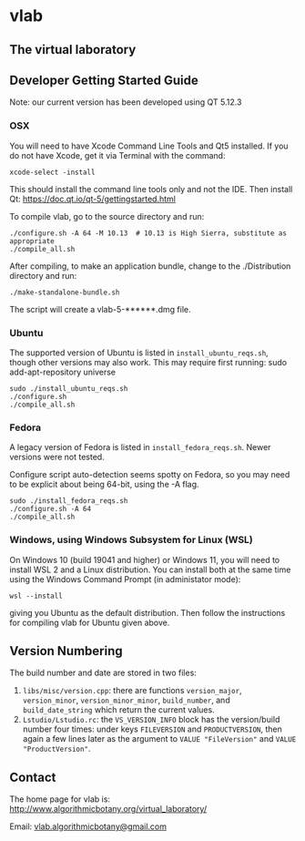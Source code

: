 # vlab
## The virtual laboratory

## Developer Getting Started Guide

Note: our current version has been developed using QT 5.12.3

### OSX

You will need to have Xcode Command Line Tools and Qt5 installed.
If you do not have Xcode, get it via Terminal with the command:
```
xcode-select -install 
```
This should install the command line tools only and not the IDE.
Then install Qt: https://doc.qt.io/qt-5/gettingstarted.html

To compile vlab, go to the source directory and run: 
```
./configure.sh -A 64 -M 10.13  # 10.13 is High Sierra, substitute as appropriate
./compile_all.sh
```

After compiling, to make an application bundle, change to the ./Distribution directory and run:
```
./make-standalone-bundle.sh
```
The script will create a vlab-5-******.dmg file.

### Ubuntu

The supported version of Ubuntu is listed in `install_ubuntu_reqs.sh`, though
other versions may also work. This may require first running: sudo add-apt-repository universe 

```
sudo ./install_ubuntu_reqs.sh
./configure.sh
./compile_all.sh
```

### Fedora

A legacy version of Fedora is listed in `install_fedora_reqs.sh`.
Newer versions were not tested.

Configure script auto-detection seems spotty on Fedora, so you may need to be
explicit about being 64-bit, using the -A flag.

```
sudo ./install_fedora_reqs.sh
./configure.sh -A 64
./compile_all.sh
```

### Windows, using Windows Subsystem for Linux (WSL)

On Windows 10 (build 19041 and higher) or Windows 11, you will need to install WSL 2 and a Linux distribution.
You can install both at the same time using the Windows Command Prompt (in administator mode):
```
wsl --install
```
giving you Ubuntu as the default distribution. Then follow the instructions for compiling vlab for Ubuntu given above. 

## Version Numbering

The build number and date are stored in two files:

 1. `libs/misc/version.cpp`: there are functions `version_major`,
   `version_minor`, `version_minor_minor`, `build_number`, and
   `build_date_string` which return the current values.
 2. `Lstudio/Lstudio.rc`: the `VS_VERSION_INFO` block has the version/build
   number four times: under keys `FILEVERSION` and `PRODUCTVERSION`, then
   again a few lines later as the argument to `VALUE "FileVersion"` and
   `VALUE "ProductVersion"`.

## Contact

The home page for vlab is:
http://www.algorithmicbotany.org/virtual_laboratory/

Email: vlab.algorithmicbotany@gmail.com

